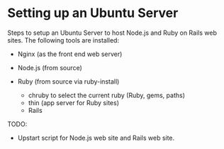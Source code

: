 Setting up an Ubuntu Server
================================
Steps to setup an Ubuntu Server to host Node.js and Ruby on Rails web sites. The following tools are installed:

* Nginx (as the front end web server)

* Node.js (from source)

* Ruby (from source via ruby-install)
  * chruby to select the current ruby (Ruby, gems, paths)
  * thin (app server for Ruby sites)
  * Rails

TODO: 
* Upstart script for Node.js web site and Rails web site.
